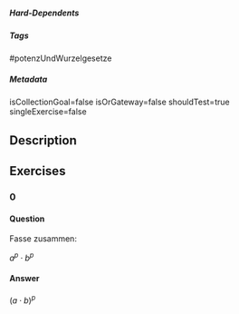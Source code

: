 ##### Hard-Dependents
##### Tags
#potenzUndWurzelgesetze
##### Metadata
isCollectionGoal=false
isOrGateway=false
shouldTest=true
singleExercise=false
## Description
 
## Exercises
### 0
#### Question
Fasse zusammen:

$a^p\cdot b^p$
#### Answer
$(a\cdot b)^p$
